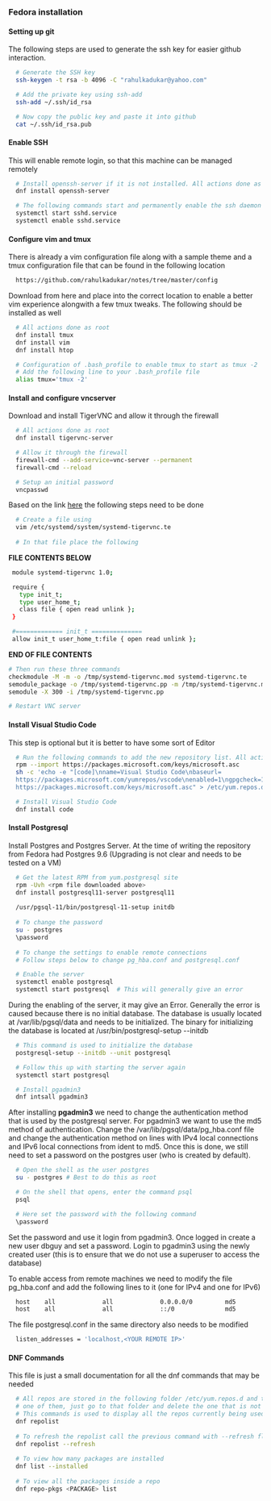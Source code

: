 ### Fedora installation

#### Setting up git

The following steps are used to generate the ssh key for easier github interaction.

```bash
  # Generate the SSH key
  ssh-keygen -t rsa -b 4096 -C "rahulkadukar@yahoo.com"

  # Add the private key using ssh-add
  ssh-add ~/.ssh/id_rsa

  # Now copy the public key and paste it into github
  cat ~/.ssh/id_rsa.pub
```

#### Enable SSH

This will enable remote login, so that this machine can be managed remotely

```bash
  # Install openssh-server if it is not installed. All actions done as root
  dnf install openssh-server

  # The following commands start and permanently enable the ssh daemon
  systemctl start sshd.service
  systemctl enable sshd.service
```

#### Configure vim and tmux

There is already a vim configuration file along with a sample theme and a tmux
configuration file that can be found in the following location

```bash
  https://github.com/rahulkadukar/notes/tree/master/config
```

Download from here and place into the correct location to enable a better vim
experience alongwith a few tmux tweaks. The following should be installed as well

```bash
  # All actions done as root
  dnf install tmux
  dnf install vim
  dnf install htop

  # Configuration of .bash_profile to enable tmux to start as tmux -2
  # Add the following line to your .bash_profile file
  alias tmux='tmux -2'
```

#### Install and configure vncserver

Download and install TigerVNC and allow it through the firewall

```bash
  # All actions done as root
  dnf install tigervnc-server

  # Allow it through the firewall
  firewall-cmd --add-service=vnc-server --permanent
  firewall-cmd --reload

  # Setup an initial password
  vncpasswd
```

Based on the link [here](https://bugzilla.redhat.com/show_bug.cgi?id=1626255) the 
following steps need to be done

```bash
  # Create a file using
  vim /etc/systemd/system/systemd-tigervnc.te
  
  # In that file place the following
 ```
 
 **FILE CONTENTS BELOW**
 ```bash
  module systemd-tigervnc 1.0;

  require {
    type init_t;
    type user_home_t;
    class file { open read unlink };
  }

  #============= init_t ==============
  allow init_t user_home_t:file { open read unlink };
  ```
  **END OF FILE CONTENTS**
  
  ```bash
  # Then run these three commands
  checkmodule -M -m -o /tmp/systemd-tigervnc.mod systemd-tigervnc.te
  semodule_package -o /tmp/systemd-tigervnc.pp -m /tmp/systemd-tigervnc.mod
  semodule -X 300 -i /tmp/systemd-tigervnc.pp
  
  # Restart VNC server
```

#### Install Visual Studio Code

This step is optional but it is better to have some sort of Editor

```bash
  # Run the following commands to add the new repository list. All actions done as root
  rpm --import https://packages.microsoft.com/keys/microsoft.asc
  sh -c 'echo -e "[code]\nname=Visual Studio Code\nbaseurl=
  https://packages.microsoft.com/yumrepos/vscode\nenabled=1\ngpgcheck=1\ngpgkey=
  https://packages.microsoft.com/keys/microsoft.asc" > /etc/yum.repos.d/vscode.repo'

  # Install Visual Studio Code
  dnf install code
```

#### Install Postgresql

Install Postgres and Postgres Server. At the time of writing the repository from
Fedora had Postgres 9.6 (Upgrading is not clear and needs to be tested on a VM)

```bash
  # Get the latest RPM from yum.postgresql site
  rpm -Uvh <rpm file downloaded above>
  dnf install postgresql11-server postgresql11
  
  /usr/pgsql-11/bin/postgresql-11-setup initdb
  
  # To change the password
  su - postgres
  \password
  
  # To change the settings to enable remote connections
  # Follow steps below to change pg_hba.conf and postgresql.conf  

  # Enable the server
  systemctl enable postgresql
  systemctl start postgresql  # This will generally give an error
```

During the enabling of the server, it may give an Error. Generally the error is 
caused because there is no initial database. The database is usually located at
/var/lib/pgsql/data and needs to be initialized. The binary for initializing the 
database is located at /usr/bin/postgresql-setup --initdb

```bash
  # This command is used to initialize the database
  postgresql-setup --initdb --unit postgresql

  # Follow this up with starting the server again
  systemctl start postgresql

  # Install pgadmin3
  dnf intsall pgadmin3
```

After installing **pgadmin3** we need to change the authentication method that
is used by the postgresql server. For pgadmin3 we want to use the md5 method of
authentication. Change the /var/lib/pgsql/data/pg_hba.conf file and change the
authentication method on lines with IPv4 local connections and IPv6 local
connections from ident to md5. Once this is done, we still need to set a password
on the postgres user (who is created by default).

```bash
  # Open the shell as the user postgres
  su - postgres # Best to do this as root

  # On the shell that opens, enter the command psql
  psql

  # Here set the password with the following command
  \password
```

Set the password and use it login from pgadmin3. Once logged in create a new user
dbguy and set a password. Login to pgadmin3 using the newly created user (this is
to ensure that we do not use a superuser to access the database)

To enable access from remote machines we need to modify the file pg\_hba.conf and add
the following lines to it (one for IPv4 and one for IPv6)

```bash
  host    all             all             0.0.0.0/0         md5
  host    all             all             ::/0              md5
```

The file postgresql.conf in the same directory also needs to be modified

```bash
  listen_addresses = 'localhost,<YOUR REMOTE IP>'
```

#### DNF Commands

This file is just a small documentation for all the dnf commands that may be needed

```bash
  # All repos are stored in the following folder /etc/yum.repos.d and to delete any
  # one of them, just go to that folder and delete the one that is not required.
  # This commands is used to display all the repos currently being used by dnf
  dnf repolist
  
  # To refresh the repolist call the previous command with --refresh flag
  dnf repolist --refresh
  
  # To view how many packages are installed
  dnf list --installed
  
  # To view all the packages inside a repo
  dnf repo-pkgs <PACKAGE> list
```
